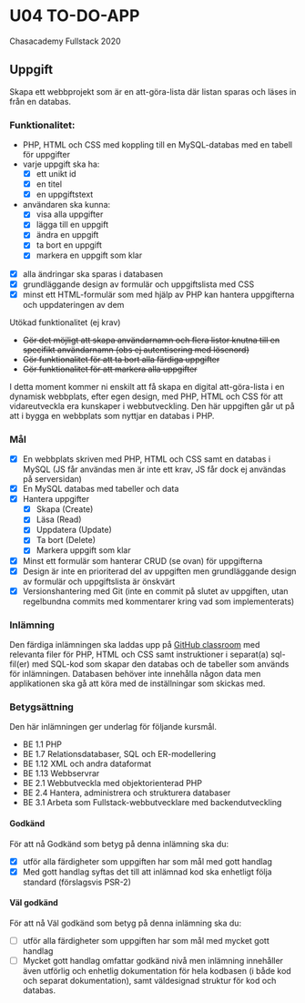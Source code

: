 # U04 TO-DO-APP

Chasacademy Fullstack 2020

## Uppgift

Skapa ett webbprojekt som är en att-göra-lista där listan sparas och läses in från en databas. 

### Funktionalitet:
- PHP, HTML och CSS med koppling till en MySQL-databas med en tabell för uppgifter
- varje uppgift ska ha:
	- [x] ett unikt id
	- [x] en titel
	- [x] en uppgiftstext
- användaren ska kunna:
	- [x] visa alla uppgifter
	- [x] lägga till en uppgift
	- [x] ändra en uppgift
	- [x] ta bort en uppgift
	- [x] markera en uppgift som klar
- [x] alla ändringar ska sparas i databasen
- [x] grundläggande design av formulär och uppgiftslista med CSS
- [x] minst ett HTML-formulär som med hjälp av PHP kan hantera uppgifterna och uppdateringen av dem

Utökad funktionalitet (ej krav)
- ~~Gör det möjligt att skapa användarnamn och flera listor knutna till en specifikt användarnamn (obs ej autentisering med lösenord)~~
- ~~Gör funktionalitet för att ta bort alla färdiga uppgifter~~
- ~~Gör funktionalitet för att markera alla uppgifter~~

I detta moment kommer ni enskilt att få skapa en digital att-göra-lista i en dynamisk webbplats, efter egen design, med PHP, HTML och CSS för att vidareutveckla era kunskaper i webbutveckling. Den här uppgiften går ut på att i bygga en webbplats som nyttjar en databas i PHP.

### Mål
- [x] En webbplats skriven med PHP, HTML och CSS samt en databas i MySQL (JS får användas men är inte ett krav, JS får dock ej användas på serversidan)
- [x] En MySQL databas med tabeller och data
- [x] Hantera uppgifter
	- [x] Skapa (Create)
	- [x] Läsa (Read)
	- [x] Uppdatera (Update)
	- [x] Ta bort (Delete)
	- [x] Markera uppgift som klar
- [x] Minst ett formulär som hanterar CRUD (se ovan) för uppgifterna
- [x] Design är inte en prioriterad del av uppgiften men grundläggande design av formulär och uppgiftslista är önskvärt
- [x] Versionshantering med Git (inte en commit på slutet av uppgiften, utan regelbundna commits med kommentarer kring vad som implementerats)

### Inlämning
Den färdiga inlämningen ska laddas upp på [GitHub classroom](https://classroom.github.com/a/dqO0d3MU)  med relevanta filer för PHP, HTML och CSS  samt instruktioner i separat(a) sql-fil(er) med SQL-kod som skapar den databas och de tabeller som används för inlämningen. Databasen behöver inte innehålla någon data men applikationen ska gå att köra med de inställningar som skickas med.

### Betygsättning
Den här inlämningen ger underlag för följande kursmål. 
- BE 1.1 PHP
- BE 1.7 Relationsdatabaser, SQL och ER-modellering
- BE 1.12 XML och andra dataformat
- BE 1.13 Webbservrar
- BE 2.1 Webbutveckla med objektorienterad PHP
- BE 2.4 Hantera, administrera och strukturera databaser
- BE 3.1 Arbeta som Fullstack-webbutvecklare med backendutveckling

#### Godkänd
För att nå Godkänd som betyg på denna inlämning ska du:
- [x] utför alla färdigheter som uppgiften har som mål med gott handlag
- [x] Med gott handlag syftas det till att inlämnad kod ska enhetligt följa standard (förslagsvis PSR-2)

#### Väl godkänd
För att nå Väl godkänd som betyg på denna inlämning ska du:
- [ ] utför alla färdigheter som uppgiften har som mål med mycket gott handlag
- [ ] Mycket gott handlag omfattar godkänd nivå men inlämning innehåller även utförlig och enhetlig dokumentation för hela kodbasen (i både kod och separat dokumentation), samt väldesignad struktur för kod och databas.
